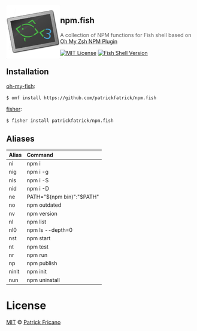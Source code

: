 <img src="https://github.com/fish-shell/fish-shell/blob/master/doc_src/python_docs_theme/static/fish.png?raw=true" align="left" width="144px" height="144px"/>

## npm.fish

> A collection of NPM functions for Fish shell based on [Oh My Zsh NPM Plugin][omz-npm-plugin]

[![MIT License](https://img.shields.io/badge/license-MIT-007EC7.svg?style=flat-square)](/LICENSE)
[![Fish Shell Version](https://img.shields.io/badge/fish-v3.1.0-007EC7.svg?style=flat-square)](https://fishshell.com)

## Installation

[oh-my-fish][omf-link]:

```fish
$ omf install https://github.com/patrickfatrick/npm.fish
```

[fisher][fisher-link]:
```fish
$ fisher install patrickfatrick/npm.fish
```

## Aliases

| Alias | Command                    |
|:------|:---------------------------|
| ni    | npm i                      |
| nig   | npm i -g                   |
| nis   | npm i -S                   |
| nid   | npm i -D                   |
| ne    | PATH="$(npm bin)":"$PATH"  |
| no    | npm outdated               |
| nv    | npm version                |
| nl    | npm list                   |
| nl0   | npm ls --depth=0           |
| nst   | npm start                  |
| nt    | npm test                   |
| nr    | npm run                    |
| np    | npm publish                |
| ninit | npm init                   |
| nun   | npm uninstall              |

# License

[MIT][mit] © [Patrick Fricano][author]

[mit]:            https://opensource.org/licenses/MIT
[author]:         https://github.com/patrickfatrick
[omf-link]:       https://www.github.com/oh-my-fish/oh-my-fish
[fisher-link]:    https://github.com/jorgebucaran/fisher

[license-badge]:  https://img.shields.io/badge/license-MIT-007EC7.svg?style=flat-square
[omz-npm-plugin]: https://github.com/ohmyzsh/ohmyzsh/tree/master/plugins/npm
